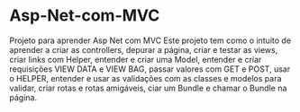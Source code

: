 # Asp-Net-com-MVC
Projeto para aprender Asp Net com MVC 
Este projeto tem como o intuito de aprender  a criar as controllers, depurar a página, criar e testar as views, criar links com Helper, entender e criar uma Model, entender e criar requisições VIEW DATA e VIEW BAG, passar valores com GET e POST, usar o HELPER, entender e usar as validações com as classes e modelos para validar, criar rotas e rotas amigáveis, ciar um Bundle e chamar o Bundle na página.
